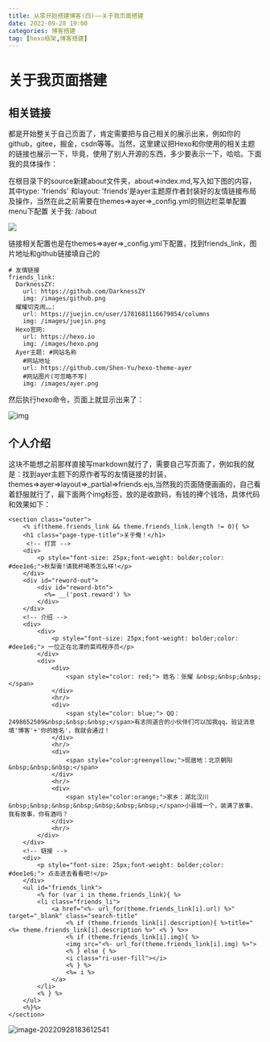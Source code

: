 ```yaml
---
title: 从零开始搭建博客(四)——关于我页面搭建
date: 2022-09-28 19:00
categories: 博客搭建
tag: [hexo框架,博客搭建] 
---
```


# 关于我页面搭建

## 相关链接

都是开始整关于自己页面了，肯定需要把与自己相关的展示出来，例如你的github，gitee，掘金，csdn等等。当然，这里建议把Hexo和你使用的相关主题的链接也展示一下，毕竟，使用了别人开源的东西，多少要表示一下，哈哈。下面我的具体操作：

在根目录下的source新建about文件夹，about=>index.md,写入如下图的内容，其中type: 'friends' 和layout: 'friends'是ayer主题原作者封装好的友情链接布局及操作，当然在此之前需要在themes=>ayer=>_config.yml的侧边栏菜单配置menu下配置   关于我: /about

![](https://cdn.jsdelivr.net/gh/DarknessZY/myblog@master/img/image-20220928181752870.png)

链接相关配置也是在themes=>ayer=>_config.yml下配置，找到friends_link，图片地址和github链接填自己的

```
# 友情链接
friends_link:
  DarknessZY:
    url: https://github.com/DarknessZY
    img: /images/github.png
  耀耀切克闹灬:
    url: https://juejin.cn/user/1781681116679854/columns
    img: /images/juejin.png
  Hexo官网:
    url: https://hexo.io
    img: /images/hexo.png
  Ayer主题: #网站名称
    #网站地址
    url: https://github.com/Shen-Yu/hexo-theme-ayer
    #网站图片(可忽略不写)
    img: /images/ayer.png
```

然后执行hexo命令，页面上就显示出来了：

![img](https://cdn.jsdelivr.net/gh/DarknessZY/myblog@master/img/%E4%BC%81%E4%B8%9A%E5%BE%AE%E4%BF%A1%E6%88%AA%E5%9B%BE_16643609353351.png)

## 个人介绍

这块不能想之前那样直接写markdown就行了，需要自己写页面了，例如我的就是：找到ayer主题下的原作者写的友情链接的封装，themes=>ayer=>layout=>_partial=>friends.ejs,当然我的页面随便画画的，自己看着舒服就行了，最下面两个img标签，放的是收款码，有钱的捧个钱场，具体代码和效果如下：

```
<section class="outer">
    <% if(theme.friends_link && theme.friends_link.length != 0){ %>
    <h1 class="page-type-title">关于俺！</h1>
     <!-- 打赏 -->
    <div>
        <p style="font-size: 25px;font-weight: bolder;color: #dee1e6;">秋梨膏!请我杯喝茶怎么样!</p> 
    </div>
    <div id="reword-out">
        <div id="reward-btn">
          <%= __('post.reward') %>
        </div>
    </div>
    <!-- 介绍 -->
    <div>
        <div>
            <p style="font-size: 25px;font-weight: bolder;color: #dee1e6;"> 一位正在北漂的菜鸡程序员</p> 
        </div>
        <div>
            <div>
                <span style="color: red;"> 姓名：张耀 &nbsp;&nbsp;&nbsp;</span>
            </div> 
            <hr/>
            <div>
                <span style="color: blue;"> QQ：2498652509&nbsp;&nbsp;&nbsp;</span>有志同道合的小伙伴们可以加我qq，验证消息填'博客'+'你的姓名'，我就会通过！
            </div>
            <hr/>
            <div>
                <span style="color:greenyellow;">现居地：北京朝阳&nbsp;&nbsp;&nbsp;</span>  
            </div>
            <hr/>
            <div>
                <span style="color:orange;">家乡：湖北汉川&nbsp;&nbsp;&nbsp;&nbsp;&nbsp;&nbsp;&nbsp;</span>小县城一个，装满了故事，我有故事，你有酒吗？
            </div>
            <hr/>
        </div>  
    </div>
    <!-- 链接 -->
    <div>
        <p style="font-size: 25px;font-weight: bolder;color: #dee1e6;"> 点击进去看看吧!</p> 
    </div>
    <ul id="friends_link">
        <% for (var i in theme.friends_link){ %>
        <li class="friends_li">
            <a href="<%- url_for(theme.friends_link[i].url) %>" target="_blank" class="search-title"
                <% if (theme.friends_link[i].description){ %>title="<%= theme.friends_link[i].description %>" <% } %>>
                <% if (theme.friends_link[i].img){ %>
                <img src="<%- url_for(theme.friends_link[i].img) %>">
                <% } else { %>
                <i class="ri-user-fill"></i>
                <% } %>
                <%= i %>
            </a>
        </li>
        <% } %>
    </ul>
    <%}%>
</section>
```

![image-20220928183612541](https://cdn.jsdelivr.net/gh/DarknessZY/myblog@master/img/image-20220928183612541.png)

